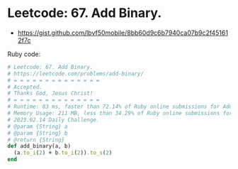 # Leetcode: 67. Add Binary.

- https://gist.github.com/lbvf50mobile/8bb60d9c6b7940ca07b9c2f451612f7c


Ruby code:
```Ruby
# Leetcode: 67. Add Binary.
# https://leetcode.com/problems/add-binary/
# = = = = = = = = = = = = = =
# Accepted.
# Thanks God, Jesus Christ!
# = = = = = = = = = = = = = =
# Runtime: 83 ms, faster than 72.14% of Ruby online submissions for Add Binary.
# Memory Usage: 211 MB, less than 34.29% of Ruby online submissions for Add Binary.
# 2023.02.14 Daily Challenge.
# @param {String} a
# @param {String} b
# @return {String}
def add_binary(a, b)
  (a.to_i(2) + b.to_i(2)).to_s(2)
end
```

